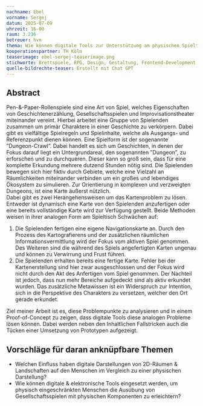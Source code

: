 ```yaml
---
nachname: Ebel
vorname: Sergej
datum: 2025-07-09
uhrzeit: 16-00
raum: 3.216 
betreuer: hvn
thema: Wie können digitale Tools zur Unterstützung am physischen Spieltisch genutzt werden, um die Handhabung von Dungeon-Crawl-Karten in Pen-&-Paper-Rollenspielen zu verbessern?
kooperationspartner: TH Köln
teaserimage: ebel-sergej-teaserimage.png
stichworte: Brettspiele, RPG, Design, Gestaltung, Frontend-Development, Backend-Development, Dungeon-Crawl, Karten, Tools
quelle-bildrechte-teaser: Erstellt mit Chat GPT
---
```

## Abstract
Pen-&-Paper-Rollenspiele sind eine Art von Spiel, welches Eigenschaften von Geschichtenerzählung, Gesellschaftsspielen und Improvisationstheater miteinander vereint. Hierbei arbeitet eine Gruppe von Spielenden zusammen um primär Charaktere in einer Geschichte zu verkörpern. Dabei gibt es vielfältige Spielregeln und Spielinhalte, welche als Ausgangs- und Referenzpunkt dienen können. Eine Spielform ist der sogenannte ”Dungeon-Crawl”. Dabei handelt es sich um Geschichten, in denen der Fokus darauf liegt ein Untergrundareal, den sogenannten ”Dungeon”, zu erforschen und zu durchqueren. Dieser kann so groß sein, dass für eine komplette Erkundung mehrere dutzend Stunden nötig sind. Die Spielenden bewegen sich hier fiktiv durch Gebiete, welche eine Vielzahl an Räumlichkeiten miteinander verbinden um ein großes und lebendiges Ökosystem zu simulieren. Zur Orientierung in komplexen und verzweigten Dungeons, ist eine Karte äußerst nützlich.  
Dabei gibt es zwei Herangehensweisen um das Kartenproblem zu lösen. Entweder ist dynamisch eine Karte von den Spielenden anzufertigen oder eine bereits vollständige Karte wird zur Verfügung gestellt. Beide Methoden weisen in ihrer analogen Form am Spieltisch Schwächen auf:
1. Die Spielenden fertigen eine eigene Navigationskarte an.
Durch den Prozess des Kartografierens und der zusätzlichen räumlichen Informationsvermittlung wird der Fokus vom aktiven Spiel genommen. Des Weiteren sind
die während des Spiels angefertigten Karten ungenau und können zu Verwirrung und Frust führen.
2. Die Spielenden erhalten bereits eine fertige Karte.
Fehler bei der Kartenerstellung sind hier zwar ausgeschlossen und der Fokus wird nicht durch den Akt des Anfertigen vom Spiel genommen. Der Nachteil ist jedoch, dass nun mehr Bereiche aufgedeckt sind als aktiv erkundet wurden. Das zusätzliche Metawissen ist ein Widerspruch zur Intention, sich in die Perspektive des Charakters zu versetzen, welcher den Ort gerade erkundet.

Ziel meiner Arbeit ist es, diese Problempunkte zu analysieren und in einem Proof-of-Concept zu zeigen, dass digitale Tools diese analogen Probleme lösen können.
Dabei werden neben den Inhaltlichen Fallstricken auch die Tücken einer Umsetzung von Prototypen aufgezeigt.

## Vorschläge für daran anknüpfbare Themen
* Welchen Einfluss haben digitale Darstellungen von 2D-Räumen & Landschaften auf den Menschen im Vergleich zu einer physischen Darstellung?
* Wie können digitale & elektronische Tools eingesetzt werden, um physisch eingeschränkten Menschen die Ausübung von Gesellschaftsspielen mit physischen Komponenten zu erleichtern?
